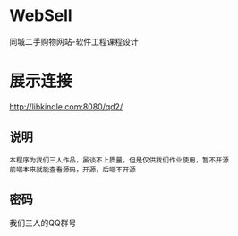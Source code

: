 # WebSell
同城二手购物网站-软件工程课程设计

# 展示连接 
http://libkindle.com:8080/qd2/

## 说明
```
本程序为我们三人作品，虽谈不上质量，但是仅供我们作业使用，暂不开源
前端本来就能查看源码，开源，后端不开源
```

## 密码
我们三人的QQ群号
<input type="hidden" value="NzI5OTI3OTc2Cg=="/>
